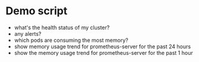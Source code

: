 # Demo script

- what's the health status of my cluster?
- any alerts?
- which pods are consuming the most memory?
- show memory usage trend for prometheus-server for the past 24 hours
- show the memory usage trend for prometheus-server for the past 1 hour
  